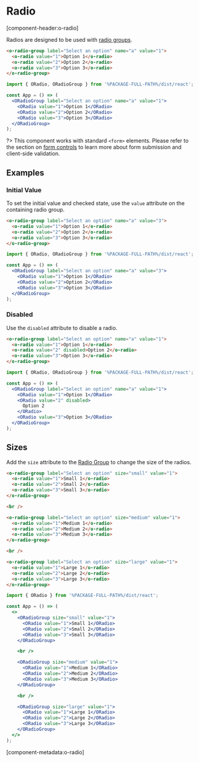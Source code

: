 # Radio

[component-header:o-radio]

Radios are designed to be used with [radio groups](/components/radio-group).

```html preview
<o-radio-group label="Select an option" name="a" value="1">
  <o-radio value="1">Option 1</o-radio>
  <o-radio value="2">Option 2</o-radio>
  <o-radio value="3">Option 3</o-radio>
</o-radio-group>
```

```jsx react
import { ORadio, ORadioGroup } from '%PACKAGE-FULL-PATH%/dist/react';

const App = () => (
  <ORadioGroup label="Select an option" name="a" value="1">
    <ORadio value="1">Option 1</ORadio>
    <ORadio value="2">Option 2</ORadio>
    <ORadio value="3">Option 3</ORadio>
  </ORadioGroup>
);
```

?> This component works with standard `<form>` elements. Please refer to the section on [form controls](/getting-started/form-controls) to learn more about form submission and client-side validation.

## Examples

### Initial Value

To set the initial value and checked state, use the `value` attribute on the containing radio group.

```html preview
<o-radio-group label="Select an option" name="a" value="3">
  <o-radio value="1">Option 1</o-radio>
  <o-radio value="2">Option 2</o-radio>
  <o-radio value="3">Option 3</o-radio>
</o-radio-group>
```

```jsx react
import { ORadio, ORadioGroup } from '%PACKAGE-FULL-PATH%/dist/react';

const App = () => (
  <ORadioGroup label="Select an option" name="a" value="3">
    <ORadio value="1">Option 1</ORadio>
    <ORadio value="2">Option 2</ORadio>
    <ORadio value="3">Option 3</ORadio>
  </ORadioGroup>
);
```

### Disabled

Use the `disabled` attribute to disable a radio.

```html preview
<o-radio-group label="Select an option" name="a" value="1">
  <o-radio value="1">Option 1</o-radio>
  <o-radio value="2" disabled>Option 2</o-radio>
  <o-radio value="3">Option 3</o-radio>
</o-radio-group>
```

```jsx react
import { ORadio, ORadioGroup } from '%PACKAGE-FULL-PATH%/dist/react';

const App = () => (
  <ORadioGroup label="Select an option" name="a" value="1">
    <ORadio value="1">Option 1</ORadio>
    <ORadio value="2" disabled>
      Option 2
    </ORadio>
    <ORadio value="3">Option 3</ORadio>
  </ORadioGroup>
);
```

## Sizes

Add the `size` attribute to the [Radio Group](/components/radio-group) to change the size of the radios.

```html preview
<o-radio-group label="Select an option" size="small" value="1">
  <o-radio value="1">Small 1</o-radio>
  <o-radio value="2">Small 2</o-radio>
  <o-radio value="3">Small 3</o-radio>
</o-radio-group>

<br />

<o-radio-group label="Select an option" size="medium" value="1">
  <o-radio value="1">Medium 1</o-radio>
  <o-radio value="2">Medium 2</o-radio>
  <o-radio value="3">Medium 3</o-radio>
</o-radio-group>

<br />

<o-radio-group label="Select an option" size="large" value="1">
  <o-radio value="1">Large 1</o-radio>
  <o-radio value="2">Large 2</o-radio>
  <o-radio value="3">Large 3</o-radio>
</o-radio-group>
```

```jsx react
import { ORadio } from '%PACKAGE-FULL-PATH%/dist/react';

const App = () => (
  <>
    <ORadioGroup size="small" value="1">
      <ORadio value="1">Small 1</ORadio>
      <ORadio value="2">Small 2</ORadio>
      <ORadio value="3">Small 3</ORadio>
    </ORadioGroup>

    <br />

    <ORadioGroup size="medium" value="1">
      <ORadio value="1">Medium 1</ORadio>
      <ORadio value="2">Medium 2</ORadio>
      <ORadio value="3">Medium 3</ORadio>
    </ORadioGroup>

    <br />

    <ORadioGroup size="large" value="1">
      <ORadio value="1">Large 1</ORadio>
      <ORadio value="2">Large 2</ORadio>
      <ORadio value="3">Large 3</ORadio>
    </ORadioGroup>
  </>
);
```

[component-metadata:o-radio]

